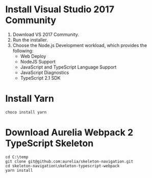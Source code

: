 
# Install Visual Studio 2017 Community

1. Download VS 2017 Community. 
2. Run the installer. 
3. Choose the Node.js Development workload, which provides the following: 
    * Web Deploy
    * NodeJS Support
    * JavaScript and TypeScript Language Support
    * JavaScript Diagnostics
    * TypeScript 2.1 SDK

# Install Yarn 

    choco install yarn 

# Download Aurelia Webpack 2 TypeScript Skeleton

    cd C:\temp
    git clone git@github.com:aurelia/skeleton-navigation.git
    cd skeleton-navigation\skeleton-typescript-webpack
    yarn install

